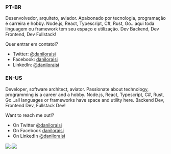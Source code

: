 ### PT-BR

Desenvolvedor, arquiteto, aviador. Apaixonado por tecnologia, programação é carreira e hobby. Node.js, React, Typescript, C#, Rust, Go...aqui toda linguagem ou framework tem seu espaço e utilização. Dev Backend, Dev Frontend, Dev Fullstack!

Quer entrar em contato!?
  - Twitter: [@daniloraisi](https://twitter.com/daniloraisi)
  - Facebook: [daniloraisi](https://www.facebook.com/daniloraisi)
  - LinkedIn: [@daniloraisi](https://www.linkedin.com/in/daniloraisi)


### EN-US

Developer, software architect, aviator. Passionate about technology, programming is a career and a hobby. Node.js, React, Typescript, C#, Rust, Go...all languages or frameworks have space and utility here. Backend Dev, Frontend Dev, Fullstack Dev!

Want to reach me out!?
  - On Twitter [@daniloraisi](https://twitter.com/daniloraisi)
  - On Facebook [daniloraisi](https://www.facebook.com/daniloraisi)
  - On LinkedIn [@daniloraisi](https://www.linkedin.com/in/daniloraisi)

<a href="https://github.com/anuraghazra/github-readme-stats">
  <img align="center" src="https://github-readme-stats.vercel.app/api?username=daniloraisi" />
</a>
<a href="https://github.com/anuraghazra/convoychat">
  <img align="center" src="https://github-readme-stats.vercel.app/api/top-langs/?username=daniloraisi&layout=compact" />
</a>
